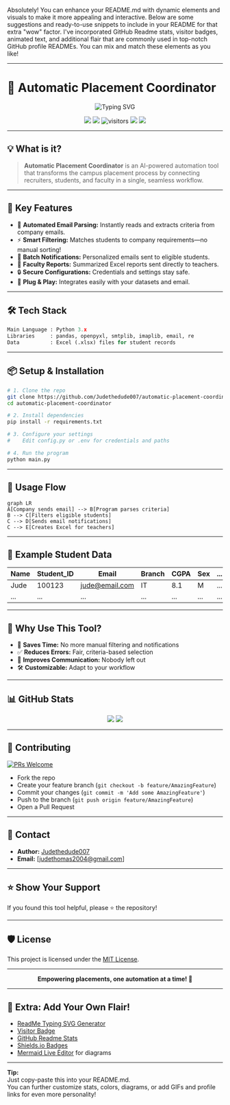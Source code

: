 Absolutely! You can enhance your README.md with dynamic elements and visuals to make it more appealing and interactive. Below are some suggestions and ready-to-use snippets to include in your README for that extra "wow" factor. I've incorporated GitHub Readme stats, visitor badges, animated text, and additional flair that are commonly used in top-notch GitHub profile READMEs. You can mix and match these elements as you like!

---

# 🚀 Automatic Placement Coordinator

<p align="center">
  <img src="https://readme-typing-svg.demolab.com?font=Fira+Code&size=28&pause=1000&color=00BFFF&width=700&lines=Automation+for+Campus+Placements+%F0%9F%92%BC;Smart+Email+and+Excel+Handling+%F0%9F%93%9D;Connects+Recruiters%2C+Students%2C+Faculty+%F0%9F%92%A1;Built+with+Python+%F0%9F%90%8D" alt="Typing SVG" />
</p>

<p align="center">
  <img src="https://img.shields.io/github/stars/Judethedude007/automatic-placement-coordinator?style=for-the-badge" />
  <img src="https://img.shields.io/github/forks/Judethedude007/automatic-placement-coordinator?style=for-the-badge" />
  <img src="https://visitor-badge.laobi.icu/badge?page_id=Judethedude007.automatic-placement-coordinator" alt="visitors"/>
  <img src="https://img.shields.io/github/license/Judethedude007/automatic-placement-coordinator?style=for-the-badge" />
  <img src="https://img.shields.io/github/last-commit/Judethedude007/automatic-placement-coordinator?style=for-the-badge" />
</p>

---

## 💡 What is it?

> **Automatic Placement Coordinator** is an AI-powered automation tool that transforms the campus placement process by connecting recruiters, students, and faculty in a single, seamless workflow.

---

## 🎯 Key Features

- 📧 **Automated Email Parsing:** Instantly reads and extracts criteria from company emails.
- ⚡ **Smart Filtering:** Matches students to company requirements—no manual sorting!
- 📨 **Batch Notifications:** Personalized emails sent to eligible students.
- 📄 **Faculty Reports:** Summarized Excel reports sent directly to teachers.
- 🔒 **Secure Configurations:** Credentials and settings stay safe.
- 🧩 **Plug & Play:** Integrates easily with your datasets and email.

---

## 🛠️ Tech Stack

```python
Main Language : Python 3.x
Libraries     : pandas, openpyxl, smtplib, imaplib, email, re
Data          : Excel (.xlsx) files for student records
```

---

## 📦 Setup & Installation

```bash
# 1. Clone the repo
git clone https://github.com/Judethedude007/automatic-placement-coordinator.git
cd automatic-placement-coordinator

# 2. Install dependencies
pip install -r requirements.txt

# 3. Configure your settings
#    Edit config.py or .env for credentials and paths

# 4. Run the program
python main.py
```

---

## 🚦 Usage Flow

```mermaid
graph LR
A[Company sends email] --> B[Program parses criteria]
B --> C[Filters eligible students]
C --> D[Sends email notifications]
C --> E[Creates Excel for teachers]
```

---

## 📝 Example Student Data

| Name     | Student_ID | Email             | Branch | CGPA  | Sex  | ... |
|----------|------------|-------------------|--------|-------|------|-----|
| Jude     | 100123     | jude@email.com    | IT     | 8.1   | M    | ... |
| ...      | ...        | ...               | ...    | ...   | ...  | ... |

---

## 🌟 Why Use This Tool?

- 🚀 **Saves Time:** No more manual filtering and notifications
- ✅ **Reduces Errors:** Fair, criteria-based selection
- 📢 **Improves Communication:** Nobody left out
- 🛠️ **Customizable:** Adapt to your workflow

---

## 📊 GitHub Stats

<p align="center">
  <img src="https://github-readme-stats.vercel.app/api/pin/?username=Judethedude007&repo=automatic-placement-coordinator&theme=tokyonight" />
  <img src="https://github-readme-stats.vercel.app/api/top-langs/?username=Judethedude007&layout=compact&theme=tokyonight" />
</p>

---

## 🤝 Contributing

[![PRs Welcome](https://img.shields.io/badge/PRs-welcome-brightgreen.svg?style=flat-square)](https://makeapullrequest.com)

- Fork the repo
- Create your feature branch (`git checkout -b feature/AmazingFeature`)
- Commit your changes (`git commit -m 'Add some AmazingFeature'`)
- Push to the branch (`git push origin feature/AmazingFeature`)
- Open a Pull Request

---

## 📧 Contact

- **Author:** [Judethedude007](https://github.com/Judethedude007)
- **Email:** [judethomas2004@gmail.com]

---

## ⭐️ Show Your Support

If you found this tool helpful, please ⭐️ the repository!

---

## 🛡️ License

This project is licensed under the [MIT License](LICENSE).

---

<p align="center"><b>Empowering placements, one automation at a time! 🚀</b></p>

---

## 💎 Extra: Add Your Own Flair!

- [ReadMe Typing SVG Generator](https://readme-typing-svg.demolab.com/)
- [Visitor Badge](https://visitor-badge.laobi.icu/)
- [GitHub Readme Stats](https://github.com/anuraghazra/github-readme-stats)
- [Shields.io Badges](https://shields.io/)
- [Mermaid Live Editor](https://mermaid.live/) for diagrams

---

**Tip:**  
Just copy-paste this into your README.md.  
You can further customize stats, colors, diagrams, or add GIFs and profile links for even more personality!
